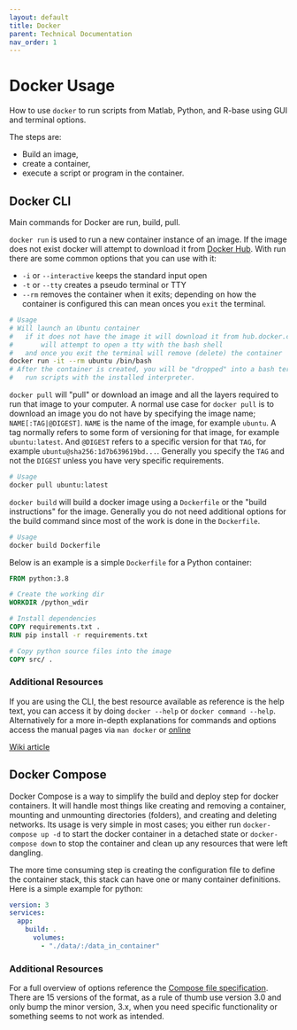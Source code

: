 ```yaml
---
layout: default
title: Docker
parent: Technical Documentation
nav_order: 1
---
```

# Docker Usage

How to use `docker` to run scripts from Matlab, Python, and R-base using GUI and terminal options.

The steps are:

- Build an image,
- create a container,
- execute a script or program in the container.

## Docker CLI

Main commands for Docker are run, build, pull.

`docker run` is used to run a new container instance of an image. If the image does not exist docker
will attempt to download it from [Docker Hub](https://hub.docker.com). With run there are some
common options that you can use with it:

- `-i` or `--interactive` keeps the standard input open
- `-t` or `--tty` creates a pseudo terminal or TTY
- `--rm` removes the container when it exits; depending on how the container is configured this can
	mean onces you `exit` the terminal.

```sh
# Usage
# Will launch an Ubuntu container
# 	if it does not have the image it will download it from hub.docker.com
#		will attempt to open a tty with the bash shell
# 	and once you exit the terminal will remove (delete) the container
docker run -it --rm ubuntu /bin/bash
# After the container is created, you will be "dropped" into a bash terminal and you can
# 	run scripts with the installed interpreter.
```

`docker pull` will "pull" or download an image and all the layers required to run that image to your
computer. A normal use case for `docker pull` is to download an image you do not have by specifying
the image name; `NAME[:TAG|@DIGEST]`. `NAME` is the name of the image, for example `ubuntu`. A tag
normally refers to some form of versioning for that image, for example `ubuntu:latest`. And
`@DIGEST` refers to a specific version for that `TAG`, for example
`ubuntu@sha256:1d7b639619bd...`. Generally you specify the `TAG` and not the `DIGEST` unless you
have very specific requirements.

```sh
# Usage
docker pull ubuntu:latest
```

`docker build` will build a docker image using a `Dockerfile` or the "build instructions" for the
image. Generally you do not need additional options for the build command since most of the work is
done in the `Dockerfile`.

```sh
# Usage
docker build Dockerfile
```

Below is an example is a simple `Dockerfile` for a Python container:

```Dockerfile
FROM python:3.8

# Create the working dir
WORKDIR /python_wdir

# Install dependencies
COPY requirements.txt .
RUN pip install -r requirements.txt

# Copy python source files into the image
COPY src/ .
```

### Additional Resources

If you are using the CLI, the best resource available as reference is the help text, you can access
it by doing `docker --help` or `docker command --help`. Alternatively for a more in-depth
explanations for commands and options access the manual pages via `man docker` or
[online](http://manpages.org/docker)

[Wiki article](https://wiki.archlinux.org/index.php/Docker)

## Docker Compose

Docker Compose is a way to simplify the build and deploy step for docker containers. It will handle
most things like creating and removing a container, mounting and unmounting directories (folders),
and creating and deleting networks. Its usage is very simple in most cases; you either run
`docker-compose up -d` to start the docker container in a detached state or `docker-compose down` to
stop the container and clean up any resources that were left dangling.

The more time consuming step is creating the configuration file to define the container stack, this
stack can have one or many container definitions. Here is a simple example for python:

```yaml
version: 3
services:
  app:
    build: .
      volumes:
        - "./data/:/data_in_container"
```

### Additional Resources

For a full overview of options reference the [Compose file
specification](https://docs.docker.com/compose/compose-file/). There are 15 versions of the format,
as a rule of thumb use version 3.0 and only bump the minor version, 3.x, when you need specific
functionality or something seems to not work as intended.
